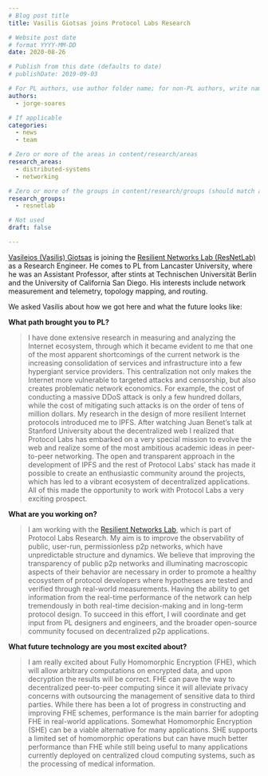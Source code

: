 ```yaml
---
# Blog post title
title: Vasilis Giotsas joins Protocol Labs Research

# Website post date
# format YYYY-MM-DD
date: 2020-08-26

# Publish from this date (defaults to date)
# publishDate: 2019-09-03

# For PL authors, use author folder name; for non-PL authors, write name as in paper within ""
authors:
  - jorge-soares

# If applicable
categories:
  - news
  - team

# Zero or more of the areas in content/research/areas
research_areas:
  - distributed-systems
  - networking

# Zero or more of the groups in content/research/groups (should match author membership)
research_groups:
  - resnetlab

# Not used
draft: false

---
```


[Vasileios (Vasilis) Giotsas](/authors/vasilis-giotsas/) is joining the [Resilient Networks Lab (ResNetLab)](/groups/resnetlab/) as a Research Engineer. He comes to PL from Lancaster University, where he was an Assistant Professor, after stints at Technischen Universität Berlin and the University of California San Diego. His interests include network measurement and telemetry, topology mapping, and routing.

We asked Vasilis about how we got here and what the future looks like:

**What path brought you to PL?**

> I have done extensive research in measuring and analyzing the Internet ecosystem, through which it became evident to me that one of the most apparent shortcomings of the current network is the increasing consolidation of services and infrastructure into a few hypergiant service providers. This centralization not only makes the Internet more vulnerable to targeted attacks and censorship, but also creates problematic network economics. For example, the cost of conducting a massive DDoS attack is only a few hundred dollars, while the cost of mitigating such attacks is on the order of tens of million dollars. My research in the design of more resilient Internet protocols introduced me to IPFS. After watching Juan Benet’s talk at Stanford University about the decentralized web I realized that Protocol Labs has embarked on a very special mission to evolve the web and realize some of the most ambitious academic ideas in peer-to-peer networking. The open and transparent approach in the development of IPFS and the rest of Protocol Labs' stack has made it possible to create an enthusiastic community around the projects, which has led to a vibrant ecosystem of decentralized applications. All of this made the opportunity to work with Protocol Labs a very exciting prospect.

**What are you working on?**

> I am working with the [Resilient Networks Lab](/groups/resnetlab/), which is part of Protocol Labs Research. My aim is to improve the observability of public, user-run, permissionless p2p networks, which have unpredictable structure and dynamics. We believe that improving the transparency of public p2p networks and illuminating macroscopic aspects of their behavior are necessary in order to promote a healthy ecosystem of protocol developers where hypotheses are tested and verified through real-world measurements. Having the ability to get information from the real-time performance of the network can help tremendously in both real-time decision-making and in long-term protocol design. To succeed in this effort, I will coordinate and get input from PL designers and engineers, and the broader open-source community focused on decentralized p2p applications.

**What future technology are you most excited about?**

> I am really excited about Fully Homomorphic Encryption (FHE), which will allow arbitrary computations on encrypted data, and upon decryption the results will be correct. FHE can pave the way to decentralized peer-to-peer computing since it will alleviate privacy concerns with outsourcing the management of sensitive data to third parties. While there has been a lot of progress in constructing and improving FHE schemes, performance is the main barrier for adopting FHE in real-world applications. Somewhat Homomorphic Encryption (SHE) can be a viable alternative for many applications. SHE supports a limited set of homomorphic operations but can have much better performance than FHE while still being useful to many applications currently deployed on centralized cloud computing systems, such as the processing of medical information.
